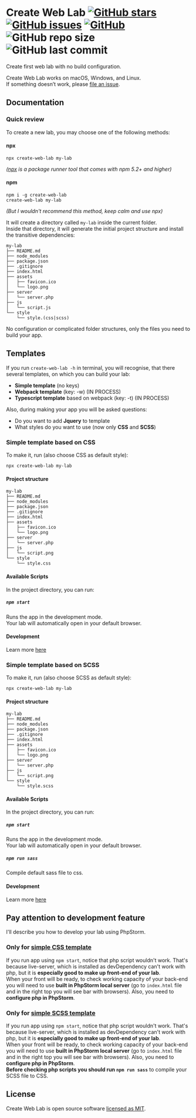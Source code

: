 # Create Web Lab [![GitHub stars][stars-shield]][stars-url] [![GitHub issues][issues-shield]][issues-url] [![GitHub][license-shield]][license-url] ![GitHub repo size](https://img.shields.io/github/repo-size/burevestnik-png/create-web-lab) ![GitHub last commit](https://img.shields.io/github/last-commit/burevestnik-png/create-web-lab)

Create first web lab with no build configuration.

Create Web Lab works on macOS, Windows, and Linux.<br>
If something doesn’t work, please [file an issue](https://github.com/burevestnik-png/create-web-lab/issues/new).<br>

## Documentation

### Quick review
To create a new lab, you may choose one of the following methods:

#### npx

```shell script
npx create-web-lab my-lab
```
_([npx](https://medium.com/@maybekatz/introducing-npx-an-npm-package-runner-55f7d4bd282b) is a package runner tool that comes with npm 5.2+ and higher)_

#### npm

```shell script
npm i -g create-web-lab
create-web-lab my-lab
```

_(But I wouldn't recommend this method, keep calm and use npx)_

It will create a directory called `my-lab` inside the current folder.<br>
Inside that directory, it will generate the initial project structure and install the transitive dependencies:

```
my-lab
├── README.md
├── node_modules
├── package.json
├── .gitignore
├── index.html
├── assets
│   ├── favicon.ico
│   └── logo.png
├── server
│   └── server.php
├── js
│   └── script.js
└── style
    └── style.(css|scss)
```

No configuration or complicated folder structures, only the files you need to build your app.

## Templates
If you run ```create-web-lab -h``` in terminal, you will recognise, that there several templates, on which you
can build your lab:
- **Simple template** (no keys)
- **Webpack template** (key: -w) (IN PROCESS)
- **Typescript template** based on webpack (key: -t) (IN PROCESS)

Also, during making your app you will be asked questions:
- Do you want to add **Jquery** to template
- What styles do you want to use (now only **CSS** and **SCSS**)

### Simple template based on CSS
To make it, run (also choose CSS as default style):
```shell script
npx create-web-lab my-lab
```

#### Project structure
```
my-lab
├── README.md
├── node_modules
├── package.json
├── .gitignore
├── index.html
├── assets
│   ├── favicon.ico
│   └── logo.png
├── server
│   └── server.php
├── js
│   └── script.png
└── style
    └── style.css
```

#### Available Scripts

In the project directory, you can run:

##### `npm start`

Runs the app in the development mode. <br>
Your lab will automatically open in your default browser. <br>

#### Development
Learn more [here](https://github.com/burevestnik-png/create-web-lab#only-for-simple-css-template)

### Simple template based on SCSS
To make it, run (also choose SCSS as default style):
```shell script
npx create-web-lab my-lab
```

#### Project structure
```
my-lab
├── README.md
├── node_modules
├── package.json
├── .gitignore
├── index.html
├── assets
│   ├── favicon.ico
│   └── logo.png
├── server
│   └── server.php
├── js
│   └── script.png
└── style
    └── style.scss
```

#### Available Scripts

In the project directory, you can run:

##### `npm start`

Runs the app in the development mode. <br>
Your lab will automatically open in your default browser. <br>

##### `npm run sass`

Compile default sass file to css.

#### Development
Learn more [here](https://github.com/burevestnik-png/create-web-lab#only-for-simple-scss-template)

## Pay attention to development feature
I'll describe you how to develop your lab using PhpStorm. <br>

### Only for [simple CSS template](https://github.com/burevestnik-png/create-web-lab#simple-template-based-on-css)
If you run app using ```npm start```, notice that php script wouldn't work. That's because live-server, which
is installed as devDependency can't work with php, but it is **especially good to make up front-end of your lab**. <br>
When your front will be ready, to check working capacity of your back-end you will need to use **built in PhpStorm
local server** (go to ```index.html``` file and in the right top you will see bar with browsers). Also, you need
to **configure php in PhpStorm**.

### Only for [simple SCSS template](https://github.com/burevestnik-png/create-web-lab#simple-template-based-on-scss)
If you run app using ```npm start```, notice that php script wouldn't work. That's because live-server, which
is installed as devDependency can't work with php, but it is **especially good to make up front-end of your lab**. <br>
When your front will be ready, to check working capacity of your back-end you will need to use **built in PhpStorm
local server** (go to ```index.html``` file and in the right top you will see bar with browsers). Also, you need
to **configure php in PhpStorm**. <br>
**Before checking php scripts you should run ```npm run sass```** to compile your SCSS file to CSS.

## License

Create Web Lab is open source software [licensed as MIT](https://github.com/burevestnik-png/create-web-lab/blob/master/LICENSE).


[stars-shield]: https://img.shields.io/github/stars/burevestnik-png/create-web-lab?style=social
[stars-url]: https://github.com/burevestnik-png/create-web-lab/stargazers
[issues-shield]: https://img.shields.io/github/issues/burevestnik-png/create-web-lab
[issues-url]: https://github.com/burevestnik-png/create-web-lab/issues
[license-shield]: https://img.shields.io/github/license/burevestnik-png/create-web-lab
[license-url]: https://github.com/burevestnik-png/create-web-lab/blob/master/LICENSE
